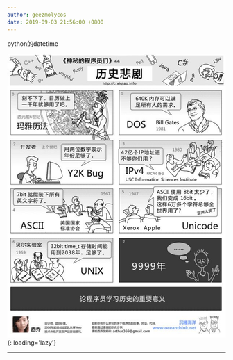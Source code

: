 ```yaml
---
author: geezmolycos
date: 2019-09-03 21:56:00 +0800
---
```


python的datetime

![](/images/qq-zone/2019-09-03-tragic.jpg){: loading='lazy'}

---
